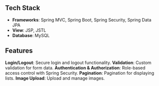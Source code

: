 ## Tech Stack
- **Frameworks**: Spring MVC, Spring Boot, Spring Security, Spring Data JPA
- **View**: JSP, JSTL
- **Database**: MySQL

## Features
**Login/Logout**: Secure login and logout functionality.
**Validation**: Custom validation for form data.
**Authentication & Authorization**: Role-based access control with Spring Security.
**Pagination**: Pagination for displaying lists.
**Image Upload**: Upload and manage images.
